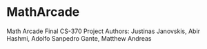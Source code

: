 # MathArcade
Math Arcade
Final CS-370 Project
Authors: Justinas Janovskis, Abir Hashmi, Adolfo Sanpedro Gante, Matthew Andreas
